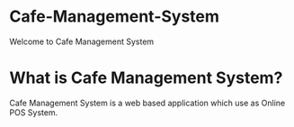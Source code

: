 # Cafe-Management-System
Welcome to Cafe Management System
# What is Cafe Management System?
Cafe Management System is a web based application which use as Online POS System.
